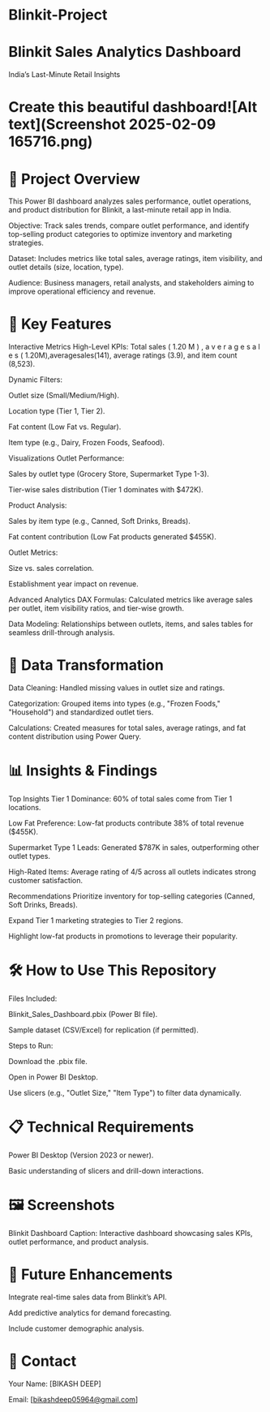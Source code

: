 # Blinkit-Project
# Blinkit Sales Analytics Dashboard
India’s Last-Minute Retail Insights

# Create this beautiful dashboard![Alt text](Screenshot 2025-02-09 165716.png)


# 📌 Project Overview
This Power BI dashboard analyzes sales performance, outlet operations, and product distribution for Blinkit, a last-minute retail app in India.

Objective: Track sales trends, compare outlet performance, and identify top-selling product categories to optimize inventory and marketing strategies.

Dataset: Includes metrics like total sales, average ratings, item visibility, and outlet details (size, location, type).

Audience: Business managers, retail analysts, and stakeholders aiming to improve operational efficiency and revenue.

# 🚀 Key Features
Interactive Metrics
High-Level KPIs: Total sales (
1.20
M
)
,
a
v
e
r
a
g
e
s
a
l
e
s
(
1.20M),averagesales(141), average ratings (3.9), and item count (8,523).

Dynamic Filters:

Outlet size (Small/Medium/High).

Location type (Tier 1, Tier 2).

Fat content (Low Fat vs. Regular).

Item type (e.g., Dairy, Frozen Foods, Seafood).

Visualizations
Outlet Performance:

Sales by outlet type (Grocery Store, Supermarket Type 1-3).

Tier-wise sales distribution (Tier 1 dominates with $472K).

Product Analysis:

Sales by item type (e.g., Canned, Soft Drinks, Breads).

Fat content contribution (Low Fat products generated $455K).

Outlet Metrics:

Size vs. sales correlation.

Establishment year impact on revenue.

Advanced Analytics
DAX Formulas: Calculated metrics like average sales per outlet, item visibility ratios, and tier-wise growth.

Data Modeling: Relationships between outlets, items, and sales tables for seamless drill-through analysis.

# 🔧 Data Transformation
Data Cleaning: Handled missing values in outlet size and ratings.

Categorization: Grouped items into types (e.g., "Frozen Foods," "Household") and standardized outlet tiers.

Calculations: Created measures for total sales, average ratings, and fat content distribution using Power Query.

# 📊 Insights & Findings
Top Insights
Tier 1 Dominance: 60% of total sales come from Tier 1 locations.

Low Fat Preference: Low-fat products contribute 38% of total revenue ($455K).

Supermarket Type 1 Leads: Generated $787K in sales, outperforming other outlet types.

High-Rated Items: Average rating of 4/5 across all outlets indicates strong customer satisfaction.

Recommendations
Prioritize inventory for top-selling categories (Canned, Soft Drinks, Breads).

Expand Tier 1 marketing strategies to Tier 2 regions.

Highlight low-fat products in promotions to leverage their popularity.

# 🛠️ How to Use This Repository
Files Included:

Blinkit_Sales_Dashboard.pbix (Power BI file).

Sample dataset (CSV/Excel) for replication (if permitted).

Steps to Run:

Download the .pbix file.

Open in Power BI Desktop.

Use slicers (e.g., "Outlet Size," "Item Type") to filter data dynamically.

# 📋 Technical Requirements
Power BI Desktop (Version 2023 or newer).

Basic understanding of slicers and drill-down interactions.

# 🖼️ Screenshots
Blinkit Dashboard
Caption: Interactive dashboard showcasing sales KPIs, outlet performance, and product analysis.

# 🔮 Future Enhancements
Integrate real-time sales data from Blinkit’s API.

Add predictive analytics for demand forecasting.

Include customer demographic analysis.

# 📧 Contact
Your Name: [BIKASH DEEP]

Email: [bikashdeep05964@gmail.com]

